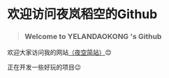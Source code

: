 # 欢迎访问夜岚稻空的Github

> ### Welcome to YELANDAOKONG 's Github

欢迎大家访问我的网站[（夜空简站）](https://blog.ykws.xyz/)😊

正在开发一些好玩的项目😉


